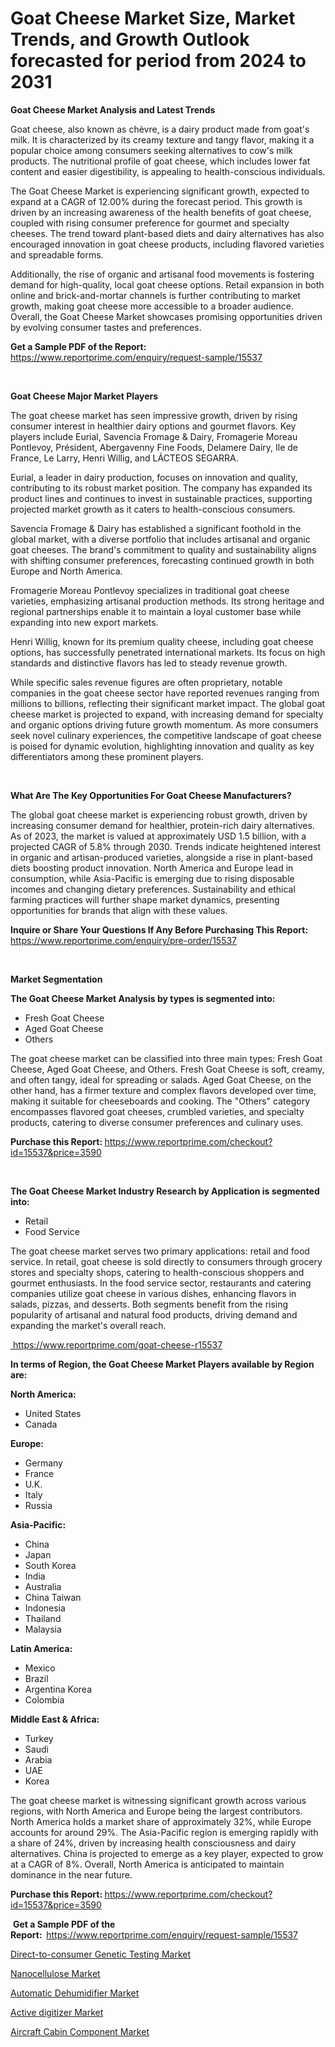<p><h1>Goat Cheese Market Size, Market Trends, and Growth Outlook forecasted for period from 2024 to 2031</h1></p><p><strong>Goat Cheese Market Analysis and Latest Trends</strong></p>
<p><p>Goat cheese, also known as chèvre, is a dairy product made from goat's milk. It is characterized by its creamy texture and tangy flavor, making it a popular choice among consumers seeking alternatives to cow's milk products. The nutritional profile of goat cheese, which includes lower fat content and easier digestibility, is appealing to health-conscious individuals.</p><p>The Goat Cheese Market is experiencing significant growth, expected to expand at a CAGR of 12.00% during the forecast period. This growth is driven by an increasing awareness of the health benefits of goat cheese, coupled with rising consumer preference for gourmet and specialty cheeses. The trend toward plant-based diets and dairy alternatives has also encouraged innovation in goat cheese products, including flavored varieties and spreadable forms.</p><p>Additionally, the rise of organic and artisanal food movements is fostering demand for high-quality, local goat cheese options. Retail expansion in both online and brick-and-mortar channels is further contributing to market growth, making goat cheese more accessible to a broader audience. Overall, the Goat Cheese Market showcases promising opportunities driven by evolving consumer tastes and preferences.</p></p>
<p><strong>Get a Sample PDF of the Report:&nbsp;</strong> <a href="https://www.reportprime.com/enquiry/request-sample/15537?utm_campaign=28&utm_medium=2&utm_source=Github&utm_content=ia&utm_term=02102024&utm_id=goat-cheese">https://www.reportprime.com/enquiry/request-sample/15537</a></p>
<p>&nbsp;</p>
<p><strong>Goat Cheese Major Market Players</strong></p>
<p><p>The goat cheese market has seen impressive growth, driven by rising consumer interest in healthier dairy options and gourmet flavors. Key players include Eurial, Savencia Fromage & Dairy, Fromagerie Moreau Pontlevoy, Président, Abergavenny Fine Foods, Delamere Dairy, Ile de France, Le Larry, Henri Willig, and LÁCTEOS SEGARRA. </p><p>Eurial, a leader in dairy production, focuses on innovation and quality, contributing to its robust market position. The company has expanded its product lines and continues to invest in sustainable practices, supporting projected market growth as it caters to health-conscious consumers.</p><p>Savencia Fromage & Dairy has established a significant foothold in the global market, with a diverse portfolio that includes artisanal and organic goat cheeses. The brand's commitment to quality and sustainability aligns with shifting consumer preferences, forecasting continued growth in both Europe and North America.</p><p>Fromagerie Moreau Pontlevoy specializes in traditional goat cheese varieties, emphasizing artisanal production methods. Its strong heritage and regional partnerships enable it to maintain a loyal customer base while expanding into new export markets.</p><p>Henri Willig, known for its premium quality cheese, including goat cheese options, has successfully penetrated international markets. Its focus on high standards and distinctive flavors has led to steady revenue growth.</p><p>While specific sales revenue figures are often proprietary, notable companies in the goat cheese sector have reported revenues ranging from millions to billions, reflecting their significant market impact. The global goat cheese market is projected to expand, with increasing demand for specialty and organic options driving future growth momentum. As more consumers seek novel culinary experiences, the competitive landscape of goat cheese is poised for dynamic evolution, highlighting innovation and quality as key differentiators among these prominent players.</p></p>
<p>&nbsp;</p>
<p><strong>What Are The Key Opportunities For Goat Cheese Manufacturers?</strong></p>
<p><p>The global goat cheese market is experiencing robust growth, driven by increasing consumer demand for healthier, protein-rich dairy alternatives. As of 2023, the market is valued at approximately USD 1.5 billion, with a projected CAGR of 5.8% through 2030. Trends indicate heightened interest in organic and artisan-produced varieties, alongside a rise in plant-based diets boosting product innovation. North America and Europe lead in consumption, while Asia-Pacific is emerging due to rising disposable incomes and changing dietary preferences. Sustainability and ethical farming practices will further shape market dynamics, presenting opportunities for brands that align with these values.</p></p>
<p><strong>Inquire or Share Your Questions If Any Before Purchasing This Report:</strong> <a href="https://www.reportprime.com/enquiry/pre-order/15537?utm_campaign=28&utm_medium=2&utm_source=Github&utm_content=ia&utm_term=02102024&utm_id=goat-cheese">https://www.reportprime.com/enquiry/pre-order/15537</a></p>
<p>&nbsp;</p>
<p><strong>Market Segmentation</strong></p>
<p><strong>The Goat Cheese Market Analysis by types is segmented into:</strong></p>
<p><ul><li>Fresh Goat Cheese</li><li>Aged Goat Cheese</li><li>Others</li></ul></p>
<p><p>The goat cheese market can be classified into three main types: Fresh Goat Cheese, Aged Goat Cheese, and Others. Fresh Goat Cheese is soft, creamy, and often tangy, ideal for spreading or salads. Aged Goat Cheese, on the other hand, has a firmer texture and complex flavors developed over time, making it suitable for cheeseboards and cooking. The "Others" category encompasses flavored goat cheeses, crumbled varieties, and specialty products, catering to diverse consumer preferences and culinary uses.</p></p>
<p><strong>Purchase this Report:&nbsp;</strong><a href="https://www.reportprime.com/checkout?id=15537&price=3590&utm_campaign=28&utm_medium=2&utm_source=Github&utm_content=ia&utm_term=02102024&utm_id=goat-cheese">https://www.reportprime.com/checkout?id=15537&price=3590</a></p>
<p>&nbsp;</p>
<p><strong>The Goat Cheese Market Industry Research by Application is segmented into:</strong></p>
<p><ul><li>Retail</li><li>Food Service</li></ul></p>
<p><p>The goat cheese market serves two primary applications: retail and food service. In retail, goat cheese is sold directly to consumers through grocery stores and specialty shops, catering to health-conscious shoppers and gourmet enthusiasts. In the food service sector, restaurants and catering companies utilize goat cheese in various dishes, enhancing flavors in salads, pizzas, and desserts. Both segments benefit from the rising popularity of artisanal and natural food products, driving demand and expanding the market's overall reach.</p></p>
<p><a href="https://www.reportprime.com/goat-cheese-r15537?utm_campaign=28&utm_medium=2&utm_source=Github&utm_content=ia&utm_term=02102024&utm_id=goat-cheese">&nbsp;https://www.reportprime.com/goat-cheese-r15537</a></p>
<p><strong>In terms of Region, the Goat Cheese Market Players available by Region are:</strong></p>
<p>
    <p> <strong> North America: </strong>
        <ul>
            <li>United States</li>
            <li>Canada</li>
        </ul>
        </p> 
    <p> <strong> Europe: </strong>
        <ul>
            <li>Germany</li>
            <li>France</li>
            <li>U.K.</li>
            <li>Italy</li>
            <li>Russia</li>
        </ul>
        </p> 
    <p> <strong> Asia-Pacific: </strong>
        <ul>
            <li>China</li>
            <li>Japan</li>
            <li>South Korea</li>
            <li>India</li>
            <li>Australia</li>
            <li>China Taiwan</li>
            <li>Indonesia</li>
            <li>Thailand</li>
            <li>Malaysia</li>
        </ul>
        </p> 
    <p> <strong> Latin America: </strong>
        <ul>
            <li>Mexico</li>
            <li>Brazil</li>
            <li>Argentina Korea</li>
            <li>Colombia</li>
        </ul>
        </p> 
    <p> <strong> Middle East & Africa: </strong>
        <ul>
            <li>Turkey</li>
            <li>Saudi</li>
            <li>Arabia</li>
            <li>UAE</li>
            <li>Korea</li>
        </ul>
    </p>
    </p>
<p><p>The goat cheese market is witnessing significant growth across various regions, with North America and Europe being the largest contributors. North America holds a market share of approximately 32%, while Europe accounts for around 29%. The Asia-Pacific region is emerging rapidly with a share of 24%, driven by increasing health consciousness and dairy alternatives. China is projected to emerge as a key player, expected to grow at a CAGR of 8%. Overall, North America is anticipated to maintain dominance in the near future.</p></p>
<p><strong>Purchase this Report: </strong><a href="https://www.reportprime.com/checkout?id=15537&price=3590&utm_campaign=28&utm_medium=2&utm_source=Github&utm_content=ia&utm_term=02102024&utm_id=goat-cheese">https://www.reportprime.com/checkout?id=15537&price=3590</a></p>
<p>&nbsp;<strong>Get a Sample PDF of the Report:&nbsp;&nbsp;</strong><a href="https://www.reportprime.com/enquiry/request-sample/15537?utm_campaign=28&utm_medium=2&utm_source=Github&utm_content=ia&utm_term=02102024&utm_id=goat-cheese">https://www.reportprime.com/enquiry/request-sample/15537</a></p>
<p><strong></strong></p>
<p><p><a href="https://issuu.com/reportprime-2/docs/direct-to-consumer-genetic-testing-_e098395625366f?utm_campaign=28&utm_medium=2&utm_source=Github&utm_content=ia&utm_term=02102024&utm_id=goat-cheese">Direct-to-consumer Genetic Testing Market</a></p><p><a href="https://github.com/LilianFaulkner65/Market-Research-Report-List-1/blob/main/nanocellulose-market.md?utm_campaign=28&utm_medium=2&utm_source=Github&utm_content=ia&utm_term=02102024&utm_id=goat-cheese">Nanocellulose Market</a></p><p><a href="https://www.linkedin.com/pulse/automatic-dehumidifier-market-trends-strategic-insights-2024-t5m1c?utm_campaign=28&utm_medium=2&utm_source=Github&utm_content=ia&utm_term=02102024&utm_id=goat-cheese">Automatic Dehumidifier Market</a></p><p><a href="https://www.linkedin.com/pulse/analyzing-active-digitizer-market-dynamics-growth-drivers-forecasted-fxppc?utm_campaign=28&utm_medium=2&utm_source=Github&utm_content=ia&utm_term=02102024&utm_id=goat-cheese">Active digitizer Market</a></p><p><a href="https://medium.com/@lewis15david/influencing-factors-in-the-aircraft-cabin-component-market-insights-and-growth-projections-6f100dd24ebd?postPublishedType=repub&utm_campaign=28&utm_medium=2&utm_source=Github&utm_content=ia&utm_term=02102024&utm_id=goat-cheese">Aircraft Cabin Component Market</a></p></p>